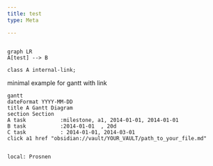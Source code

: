 ```yaml
---
title: test
type: Meta

---
```


  

``` mermaid

graph LR
A[test] --> B 

class A internal-link;
```

minimal example for gantt with link

``` mermaid
gantt
dateFormat YYYY-MM-DD
title A Gantt Diagram
section Section
A task           :milestone, a1, 2014-01-01, 2014-01-01
B task           :2014-01-01  , 20d
C task           : 2014-01-01, 2014-03-01
click a1 href "obsidian://vault/YOUR_VAULT/path_to_your_file.md"


```

```juggl
local: Prosnen
```
